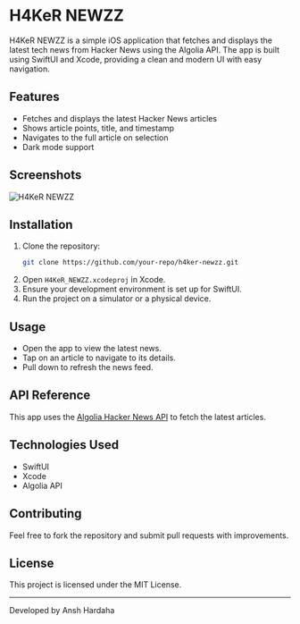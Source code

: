 # H4KeR NEWZZ

H4KeR NEWZZ is a simple iOS application that fetches and displays the latest tech news from Hacker News using the Algolia API. The app is built using SwiftUI and Xcode, providing a clean and modern UI with easy navigation.

## Features
- Fetches and displays the latest Hacker News articles
- Shows article points, title, and timestamp
- Navigates to the full article on selection
- Dark mode support

## Screenshots
![H4KeR NEWZZ](image.png)

## Installation

1. Clone the repository:
   ```sh
   git clone https://github.com/your-repo/h4ker-newzz.git
   ```
2. Open `H4KeR_NEWZZ.xcodeproj` in Xcode.
3. Ensure your development environment is set up for SwiftUI.
4. Run the project on a simulator or a physical device.

## Usage
- Open the app to view the latest news.
- Tap on an article to navigate to its details.
- Pull down to refresh the news feed.

## API Reference
This app uses the [Algolia Hacker News API](https://hn.algolia.com/api) to fetch the latest articles.

## Technologies Used
- SwiftUI
- Xcode
- Algolia API

## Contributing
Feel free to fork the repository and submit pull requests with improvements.

## License
This project is licensed under the MIT License.

---
Developed by Ansh Hardaha

